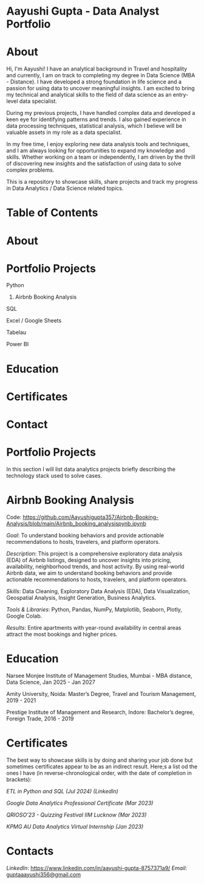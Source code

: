 # Aayushi Gupta - Data Analyst Portfolio

# About

Hi, I'm Aayushi! I have an analytical background in Travel and hospitality and currently, I am on track to completing my degree in Data Science (MBA - Distance). I have developed a strong foundation in life science and a passion for using data to uncover meaningful insights. I am excited to bring my technical and analytical skills to the field of data science as an entry-level data specialist. 

During my previous projects, I have handled complex data and developed a keen eye for identifying patterns and trends. I also gained experience in data processing techniques, statistical analysis, which I believe will be valuable assets in my role as a data specialist. 

In my free time, I enjoy exploring new data analysis tools and techniques, and I am always looking for opportunities to expand my knowledge and skills. Whether working on a team or independently, I am driven by the thrill of discovering new insights and the satisfaction of using data to solve complex problems.

This is a repository to showcase skills, share projects and track my progress in Data Analytics / Data Science related topics. 

# Table of Contents

# About

# Portfolio Projects

Python
  1. Airbnb Booking Analysis
  
SQL
  
Excel / Google Sheets
  
Tabelau
  
Power BI
  
# Education

# Certificates

# Contact

# Portfolio Projects

In this section I will list data analytics projects briefly describing the technology stack used to solve cases. 

# Airbnb Booking Analysis
Code: https://github.com/Aayushigupta357/Airbnb-Booking-Analysis/blob/main/Airbnb_booking_analysispynb.ipynb

*Goal*: To understand booking behaviors and provide actionable recommendations to hosts, travelers, and platform operators.

*Description*: This project is a comprehensive exploratory data analysis (EDA) of Airbnb listings, designed to uncover insights into pricing, availability, neighborhood trends, and host activity. By using real-world Airbnb data, we aim to understand booking behaviors and provide actionable recommendations to hosts, travelers, and platform operators.

*Skills*: Data Cleaning, Exploratory Data Analysis (EDA), Data Visualization, Geospatial Analysis, Insight Generation, Business Analytics.

*Tools & Libraries*: Python, Pandas, NumPy, Matplotlib, Seaborn, Plotly, Google Colab.

*Results*: Entire apartments with year-round availability in central areas attract the most bookings and higher prices.

# Education

Narsee Monjee Institute of Management Studies, Mumbai - MBA distance, Data Science, Jan 2025 - Jan 2027

Amity University, Noida: Master’s Degree, Travel and Tourism Management, 2019 - 2021

Prestige Institute of Management and Research, Indore: Bachelor’s degree, Foreign Trade, 2016 - 2019

# Certificates

The best way to showcase skills is by doing and sharing your job done but sometimes certificates appear to be as an indirect result. Here;s a list od the ones I have (in reverse-chronological order, with the date of completion in brackets):

*ETL in Python and SQL (Jul 2024) (LinkedIn)*

*Google Data Analytics Professional Certificate (Mar 2023)*

*QRIOSO’23 - Quizzing Festival IIM Lucknow (Mar 2023)*

*KPMG AU Data Analytics Virtual Internship (Jan 2023)*


# Contacts

*LinkedIn*: https://www.linkedin.com/in/aayushi-gupta-8757371a9/
*Email*: guptaaayushi356@gmail.com



